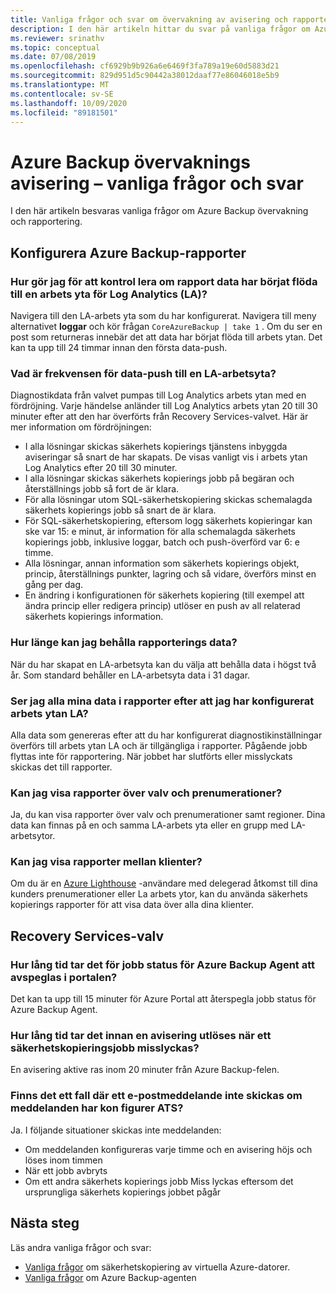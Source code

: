 ```yaml
---
title: Vanliga frågor och svar om övervakning av avisering och rapporter
description: I den här artikeln hittar du svar på vanliga frågor om Azure Backup övervaknings avisering och Azure Backup rapporter.
ms.reviewer: srinathv
ms.topic: conceptual
ms.date: 07/08/2019
ms.openlocfilehash: cf6929b9b926a6e6469f3fa789a19e60d5883d21
ms.sourcegitcommit: 829d951d5c90442a38012daaf77e86046018e5b9
ms.translationtype: MT
ms.contentlocale: sv-SE
ms.lasthandoff: 10/09/2020
ms.locfileid: "89181501"
---
```

# <a name="azure-backup-monitoring-alert---faq"></a>Azure Backup övervaknings avisering – vanliga frågor och svar

I den här artikeln besvaras vanliga frågor om Azure Backup övervakning och rapportering.

## <a name="configure-azure-backup-reports"></a>Konfigurera Azure Backup-rapporter

### <a name="how-do-i-check-if-reporting-data-has-started-flowing-into-a-log-analytics-la-workspace"></a>Hur gör jag för att kontrol lera om rapport data har börjat flöda till en arbets yta för Log Analytics (LA)?

Navigera till den LA-arbets yta som du har konfigurerat. Navigera till meny alternativet **loggar** och kör frågan `CoreAzureBackup | take 1` . Om du ser en post som returneras innebär det att data har börjat flöda till arbets ytan. Det kan ta upp till 24 timmar innan den första data-push.

### <a name="what-is-the-frequency-of-data-push-to-an-la-workspace"></a>Vad är frekvensen för data-push till en LA-arbetsyta?

Diagnostikdata från valvet pumpas till Log Analytics arbets ytan med en fördröjning. Varje händelse anländer till Log Analytics arbets ytan 20 till 30 minuter efter att den har överförts från Recovery Services-valvet. Här är mer information om fördröjningen:

* I alla lösningar skickas säkerhets kopierings tjänstens inbyggda aviseringar så snart de har skapats. De visas vanligt vis i arbets ytan Log Analytics efter 20 till 30 minuter.
* I alla lösningar skickas säkerhets kopierings jobb på begäran och återställnings jobb så fort de är klara.
* För alla lösningar utom SQL-säkerhetskopiering skickas schemalagda säkerhets kopierings jobb så snart de är klara.
* För SQL-säkerhetskopiering, eftersom logg säkerhets kopieringar kan ske var 15: e minut, är information för alla schemalagda säkerhets kopierings jobb, inklusive loggar, batch och push-överförd var 6: e timme.
* Alla lösningar, annan information som säkerhets kopierings objekt, princip, återställnings punkter, lagring och så vidare, överförs minst en gång per dag.
* En ändring i konfigurationen för säkerhets kopiering (till exempel att ändra princip eller redigera princip) utlöser en push av all relaterad säkerhets kopierings information.

### <a name="how-long-can-i-retain-reporting-data"></a>Hur länge kan jag behålla rapporterings data?

När du har skapat en LA-arbetsyta kan du välja att behålla data i högst två år. Som standard behåller en LA-arbetsyta data i 31 dagar.

### <a name="will-i-see-all-my-data-in-reports-after-i-configure-the-la-workspace"></a>Ser jag alla mina data i rapporter efter att jag har konfigurerat arbets ytan LA?

 Alla data som genereras efter att du har konfigurerat diagnostikinställningar överförs till arbets ytan LA och är tillgängliga i rapporter. Pågående jobb flyttas inte för rapportering. När jobbet har slutförts eller misslyckats skickas det till rapporter.

### <a name="can-i-view-reports-across-vaults-and-subscriptions"></a>Kan jag visa rapporter över valv och prenumerationer?

Ja, du kan visa rapporter över valv och prenumerationer samt regioner. Dina data kan finnas på en och samma LA-arbets yta eller en grupp med LA-arbetsytor.

### <a name="can-i-view-reports-across-tenants"></a>Kan jag visa rapporter mellan klienter?

Om du är en [Azure Lighthouse](https://azure.microsoft.com/services/azure-lighthouse/) -användare med delegerad åtkomst till dina kunders prenumerationer eller La arbets ytor, kan du använda säkerhets kopierings rapporter för att visa data över alla dina klienter.

## <a name="recovery-services-vault"></a>Recovery Services-valv

### <a name="how-long-does-it-take-for-the-azure-backup-agent-job-status-to-reflect-in-the-portal"></a>Hur lång tid tar det för jobb status för Azure Backup Agent att avspeglas i portalen?

Det kan ta upp till 15 minuter för Azure Portal att återspegla jobb status för Azure Backup Agent.

### <a name="when-a-backup-job-fails-how-long-does-it-take-to-raise-an-alert"></a>Hur lång tid tar det innan en avisering utlöses när ett säkerhetskopieringsjobb misslyckas?

En avisering aktive ras inom 20 minuter från Azure Backup-felen.

### <a name="is-there-a-case-where-an-email-wont-be-sent-if-notifications-are-configured"></a>Finns det ett fall där ett e-postmeddelande inte skickas om meddelanden har kon figurer ATS?

Ja. I följande situationer skickas inte meddelanden:

* Om meddelanden konfigureras varje timme och en avisering höjs och löses inom timmen
* När ett jobb avbryts
* Om ett andra säkerhets kopierings jobb Miss lyckas eftersom det ursprungliga säkerhets kopierings jobbet pågår

## <a name="next-steps"></a>Nästa steg

Läs andra vanliga frågor och svar:

* [Vanliga frågor](backup-azure-vm-backup-faq.md) om säkerhetskopiering av virtuella Azure-datorer.
* [Vanliga frågor](backup-azure-file-folder-backup-faq.md) om Azure Backup-agenten
